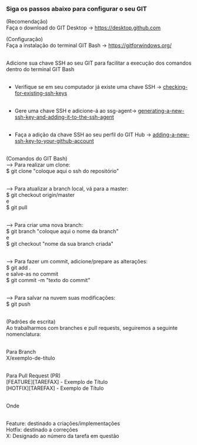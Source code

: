 <h3>Siga os passos abaixo para configurar o seu GIT</h3>

(Recomendação) <br>
Faça o download do GIT Desktop -> <a href="https://desktop.github.com">https://desktop.github.com</a>



(Configuração) <br>
Faça a instalação do terminal GIT Bash -> <a href="https://gitforwindows.org/">https://gitforwindows.org/</a><br><br>

Adicione sua chave SSH ao seu GIT para facilitar a execução dos comandos dentro do terminal GIT Bash<br><br>

- Verifique se em seu computador já existe uma chave SSH -> <a href="https://docs.github.com/pt/authentication/connecting-to-github-with-ssh/checking-for-existing-ssh-keys">checking-for-existing-ssh-keys</a><br><br>

- Gere uma chave SSH e adicione-á ao ssg-agent-> <a href="https://docs.github.com/pt/authentication/connecting-to-github-with-ssh/generating-a-new-ssh-key-and-adding-it-to-the-ssh-agent">generating-a-new-ssh-key-and-adding-it-to-the-ssh-agent</a><br><br>

- Faça a adição da chave SSH ao seu perfil do GIT Hub -> <a href="https://docs.github.com/pt/authentication/connecting-to-github-with-ssh/adding-a-new-ssh-key-to-your-github-account">adding-a-new-ssh-key-to-your-github-account</a><br><br>



(Comandos do GIT Bash) <br>
--> Para realizar um clone: <br>
$ git clone "coloque aqui o ssh do repositório" <br><br>

--> Para atualizar a branch local, vá para a master: <br>
$ git checkout origin/master <br>
e <br>
$ git pull <br><br>


--> Para criar uma nova branch: <br>
$ git branch "coloque aqui o nome da branch" <br>
e <br>
$ git checkout "nome da sua branch criada" <br><br>


--> Para fazer um commit, adicione/prepare as alterações: <br>
$ git add . <br>
e salve-as no commit <br>
$ git commit -m "texto do commit" <br><br>


--> Para salvar na nuvem suas modificações: <br>
$ git push <br><br>



(Padrões de escrita) <br>
Ao trabalharmos com branches e pull requests, seguiremos a seguinte nomenclatura:<br><br>

Para Branch <br>
     X/exemplo-de-título <br><br>

Para Pull Request (PR) <br>
     [FEATURE][TAREFAX] - Exemplo de Título<br>
     [HOTFIX][TAREFAX] - Exemplo de Título<br><br>


Onde <br><br>

Feature: destinado a criações/implementações<br>
Hotfix: destinado a correções<br>
X: Designado ao número da tarefa em questão<br><br>
